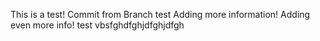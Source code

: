 This is a test! 
Commit from Branch test
Adding more information! 
Adding even more info! 
test
vbsfghdfghjdfghjdfgh
